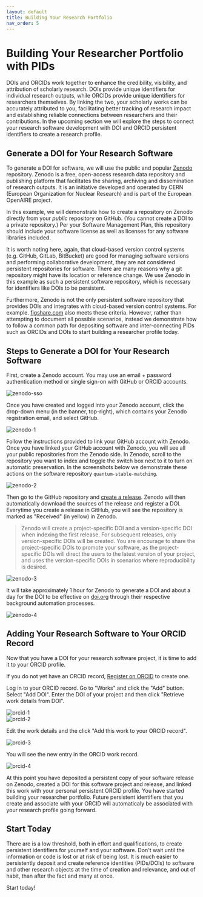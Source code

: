 ```yaml
---
layout: default
title: Building Your Research Portfolio
nav_order: 5
---
```


# Building Your Researcher Portfolio with PIDs

DOIs and ORCIDs work together to enhance the credibility, visibility, and attribution of scholarly research. DOIs provide unique identifiers for individual research outputs, while ORCIDs provide unique identifiers for researchers themselves. By linking the two, your scholarly works can be accurately attributed to you, facilitating better tracking of research impact and establishing reliable connections between researchers and their contributions. In the upcoming section we will explore the steps to connect your research software development with DOI and ORCID persistent identifiers to create a research profile.  

## Generate a DOI for Your Research Software

To generate a DOI for software, we will use the public and popular [Zenodo](https://about.zenodo.org/) repository. Zenodo is a free, open-access research data repository and publishing platform that facilitates the sharing, archiving and dissemination of research outputs. It is an initiative developed and operated by CERN (European Organization for Nuclear Research) and is part of the European OpenAIRE project.  

In this example, we will demonstrate how to create a repository on Zenodo directly from your _public_ repository on GitHub. (You cannot create a DOI to a private repository.) Per your Software Management Plan, this repository should include your software license as well as licenses for any software libraries included.

It is worth noting here, again, that cloud-based version control systems (e.g. GitHub, GitLab, BitBucket) are good for managing software versions and performing collaborative development, they are not considered persistent repositories for software. There are many reasons why a git repository might have its location or reference change. We use Zenodo in this example as such a persistent software repository, which is necessary for identifiers like DOIs to be persistent.

Furthermore, Zenodo is not the only persistent software repository that provides DOIs and integrates with cloud-based version control systems. For example. [figshare.com](https://figshare.com/) also meets these criteria. However, rather than attempting to document all possible scenarios, instead we demonstrate how to follow a common path for depositing software and inter-connecting PIDs such as ORCIDs and DOIs to start building a researcher profile today.

## Steps to Generate a DOI for Your Research Software

First, create a Zenodo account. You may use an email + password authentication method or single sign-on with GitHub or ORCID accounts.  

![zenodo-sso](assets/img/zenodo-sso.png)  

Once you have created and logged into your Zenodo account, click the drop-down menu (in the banner, top-right), which contains your Zenodo registration email, and select GitHub.  

![zenodo-1](assets/img/zenodo-1.png)  

Follow the instructions provided to link your GitHub account with Zenodo. Once you have linked your GitHub account with Zenodo, you will see all your public repositories from the Zenodo side. In Zenodo, scroll to the repository you want to index and toggle the switch box next to it to turn on automatic preservation. In the screenshots below we demonstrate these actions on the software repository `quantum-stable-matching`.

![zenodo-2](assets/img/zenodo-2.png)  

Then go to the GitHub repository and [create a release](https://docs.github.com/en/repositories/releasing-projects-on-github/managing-releases-in-a-repository). Zenodo will then automatically download the sources of the release and register a DOI. Everytime you create a release in GitHub, you will see the repository is marked as "Received" (in yellow) in Zenodo.  

> Zenodo will create a project-specific DOI and a version-specific DOI when indexing the first release. For subsequent releases, only version-specific DOIs will be created. You are encourage to share the project-specific DOIs to promote your software, as the project-specific DOIs will direct the users to the latest version of your project, and uses the version-specific DOIs in scenarios where reproducibility is desired.  

![zenodo-3](assets/img/zenodo-3.png)  

It will take approximately 1 hour for Zenodo to generate a DOI and about a day for the DOI to be effective on [doi.org](https://www.doi.org/) through their respective background automation processes.

![zenodo-4](assets/img/zenodo-4.png)

## Adding Your Research Software to Your ORCID Record

Now that you have a DOI for your research software project, it is time to add it to your ORCID profile.  

If you do not yet have an ORCID record, [Register on ORCID](https://orcid.org/register) to create one.

Log in to your ORCID record. Go to "Works" and click the "Add" button. Select "Add DOI". Enter the DOI of your project and then click "Retrieve work details from DOI".  

![orcid-1](assets/img/orcid-1.png)  
![orcid-2](assets/img/orcid-2.png)  

Edit the work details and the click "Add this work to your ORCID record".  

![orcid-3](assets/img/orcid-3.png)  

You will see the new entry in the ORCID work record.  

![orcid-4](assets/img/orcid-4.png)  

At this point you have deposited a persistent copy of your software release on Zenodo, created a DOI for this software project and release, and linked this work with your personal persistent ORCID profile. You have started building your researcher portfolio. Future persistent identifiers that you create and associate with your ORCID will automaticaly be associated with your research profile going forward. 

## Start Today

There are is a low threshold, both in effort and qualifications, to create persistent identifiers for yourself and your software. Don't wait until the information or code is lost or at risk of being lost. It is much easier to persistently deposit and create reference identities (PIDs/DOIs) to software and other research objects at the time of creation and relevance, and out of habit, than after the fact and many at once. 

Start today!
